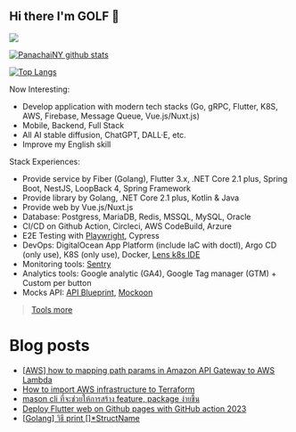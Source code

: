 ## Hi there I'm GOLF 👋

[![](https://img.shields.io/badge/LinkedIn-0077B5?style=for-the-badge&logo=linkedin&logoColor=white)](https://www.linkedin.com/in/panachainy/)

[![PanachaiNY github stats](https://github-readme-stats.vercel.app/api?username=panachainy&show_icons=true&hide=contribs)](https://github.com/panachainy)

[![Top Langs](https://github-readme-stats.vercel.app/api/top-langs/?username=panachainy&layout=compact)](https://github.com/panachainy)

Now Interesting:

- Develop application with modern tech stacks (Go, gRPC, Flutter, K8S, AWS, Firebase, Message Queue, Vue.js/Nuxt.js)
- Mobile, Backend, Full Stack
- All AI stable diffusion, ChatGPT, DALL·E, etc.
- Improve my English skill

Stack Experiences:

- Provide service by Fiber (Golang), Flutter 3.x, .NET Core 2.1 plus, Spring Boot, NestJS, LoopBack 4, Spring Framework
- Provide library by Golang, .NET Core 2.1 plus, Kotlin & Java
- Provide web by Vue.js/Nuxt.js
- Database: Postgress, MariaDB, Redis, MSSQL, MySQL, Oracle
- CI/CD on Github Action, Circleci, AWS CodeBuild, Arzure
- E2E Testing with [Playwright](https://playwright.dev), Cypress
- DevOps: DigitalOcean App Platform (include IaC with doctl), Argo CD (only use), K8S (only use), Docker, [Lens k8s IDE](https://k8slens.dev)
- Monitoring tools: [Sentry](https://sentry.io)
- Analytics tools: Google analytic (GA4), Google Tag manager (GTM) + Custom per button
- Mocks API: [API Blueprint](https://apiblueprint.org), [Mockoon](https://mockoon.com/)

> [Tools more](https://panachai-ny.medium.com/note-recommended-extension-visual-studio-code-visual-studio-tool-for-dev-tool-utilities-fa4975591979)

# Blog posts
<!-- BLOG-POST-LIST:START -->
- [[AWS] how to mapping path params in Amazon API Gateway to AWS Lambda](https://panachai-ny.medium.com/aws-how-to-mapping-path-params-in-amazon-api-gateway-to-aws-lambda-15ca9e26df1a?source=rss-a8381aa83da7------2)
- [How to import AWS infrastructure to Terraform](https://panachai-ny.medium.com/how-to-import-aws-infrastructure-to-terraform-a2a4db4511db?source=rss-a8381aa83da7------2)
- [mason cli ที่จะช่วยให้การสร้าง feature, package ง่ายขึ้น](https://panachai-ny.medium.com/mason-cli-%E0%B8%97%E0%B8%B5%E0%B9%88%E0%B8%88%E0%B8%B0%E0%B8%8A%E0%B9%88%E0%B8%A7%E0%B8%A2%E0%B9%83%E0%B8%AB%E0%B9%89%E0%B8%81%E0%B8%B2%E0%B8%A3%E0%B8%AA%E0%B8%A3%E0%B9%89%E0%B8%B2%E0%B8%87-feature-package-%E0%B8%87%E0%B9%88%E0%B8%B2%E0%B8%A2%E0%B8%82%E0%B8%B6%E0%B9%89%E0%B8%99-82a03588fed9?source=rss-a8381aa83da7------2)
- [Deploy Flutter web on Github pages with GitHub action 2023](https://panachai-ny.medium.com/deploy-flutter-web-on-github-pages-with-github-action-2023-6a2f3faca423?source=rss-a8381aa83da7------2)
- [[Golang] วิธี print []*StructName](https://panachai-ny.medium.com/how-to-print-structname-40322709b4d9?source=rss-a8381aa83da7------2)
<!-- BLOG-POST-LIST:END -->

<!--
**panachainy/panachainy** is a ✨ _special_ ✨ repository because its `README.md` (this file) appears on your GitHub profile.

Here are some ideas to get you started:

- 🔭 I’m currently working on ...
- 🌱 I’m currently learning ...
- 👯 I’m looking to collaborate on ...
- 🤔 I’m looking for help with ...
- 💬 Ask me about ...
- 📫 How to reach me: ...
- 😄 Pronouns: ...
- ⚡ Fun fact: ...
-->
